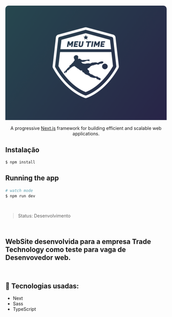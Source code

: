 <p align="center">
  <a href="https://nextjs.org" target="blank">
    <img src="./public/wallpaper.png" width="600" alt="project" style="border-radius: 10px 10px 0px 0px" />
  </a>
</p>

  <p align="center">A progressive <a href="https://nextjs.org" target="_blank">Next.js</a> framework for building efficient and scalable web applications.</p>

## Instalação

```bash
$ npm install
```

## Running the app

```bash
# watch mode
$ npm run dev
```

</br>

> Status: Desenvolvimento

</br>

## WebSite desenvolvida para a empresa Trade Technology como teste para vaga de Desenvovedor web.

<br/>

## 🧪 Tecnologias usadas:

+ Next
+ Sass
+ TypeScript
